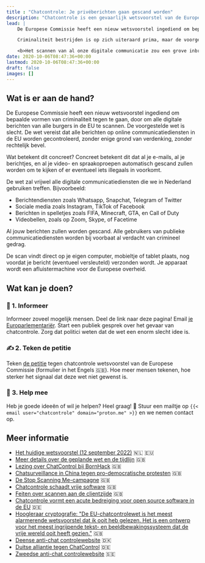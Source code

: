 ```yaml
---
title : "Chatcontrole: Je privéberichten gaan gescand worden"
description: "Chatcontrole is een gevaarlijk wetsvoorstel van de Europese Commissie om alle digitale communicatie te scannen. De wet zou een grove inbreuk op fundamentele rechten zou maken."
lead: |
    De Europese Commissie heeft een nieuw wetsvoorstel ingediend om bepaalde vormen van criminaliteit tegen te gaan. Dit wetsvoorstel staat bekend als ‘chatcontrole’.<br><br>

    Criminaliteit bestrijden is op zich uiteraard prima, maar de voorgestelde wet is erg slecht. De wet zou regeringen namelijk in staat stellen om alle digitale berichten van alle burgers in de EU te scannen—ook die van ons in Nederland.<br><br> 

    <b>Het scannen van al onze digitale communicatie zou een grove inbreuk vormen op de fundamentele rechten van Nederlandse burgers.</b>
date: 2020-10-06T08:47:36+00:00
lastmod: 2020-10-06T08:47:36+00:00
draft: false
images: []
---
```


## Wat is er aan de hand?

De Europese Commissie heeft een nieuw wetsvoorstel ingediend om bepaalde vormen van criminaliteit tegen te gaan, door om alle digitale berichten van alle burgers in de EU te scannen. De voorgestelde wet is slecht. De wet vereist dat alle berichten op online communicatiediensten in de EU worden gecontroleerd, zonder enige grond van verdenking, zonder rechtelijk bevel. 

Wat betekent dit concreet? Concreet betekent dit dat al je e-mails, al je berichtjes, en al je video- en spraakoproepen automatisch gescand zullen worden om te kijken of er eventueel iets illegaals in voorkomt. 

De wet zal vrijwel alle digitale communicatiediensten die we in Nederland gebruiken treffen. Bijvoorbeeld:

- Berichtendiensten zoals Whatsapp, Snapchat, Telegram of Twitter
- Sociale media zoals Instagram, TikTok of Facebook
- Berichten in spelletjes zoals FIFA, Minecraft, GTA, en Call of Duty
- Videobellen, zoals op Zoom, Skype, of Facetime

Al jouw berichten zullen worden gescand. Alle gebruikers van publieke communicatiediensten worden bij voorbaat al verdacht van crimineel gedrag.

De scan vindt direct op je eigen computer, mobieltje of tablet plaats, nog voordat je bericht (eventueel versleuteld) verzonden wordt. Je apparaat wordt een afluistermachine voor de Europese overheid.

## Wat kan je doen? 

### 📢 1. Informeer

Informeer zoveel mogelijk mensen. Deel de link naar deze pagina! Email [je Europarlementariër](https://www.europarl.europa.eu/meps/nl/full-list/all). Start een publiek gesprek over het gevaar van chatcontrole. Zorg dat politici weten dat de wet een enorm slecht idee is.

### ✍️ 2. Teken de petitie

Teken [de petitie](https://civicrm.edri.org/stop-scanning-me) tegen chatcontrole wetsvoorstel van de Europese Commissie (formulier in het Engels 🇬🇧). Hoe meer mensen tekenen, hoe sterker het signaal dat deze wet niet gewenst is.

### 🤝 3. Help mee

Heb je goede ideeën of wil je helpen? Heel graag! 🤗 Stuur een mailtje op `{{< email user="chatcontrole" domain="proton.me" >}}` en we nemen contact op.

## Meer informatie
- [Het huidige wetsvoorstel (12 september 2022)](https://eur-lex.europa.eu/legal-content/EN/TXT/?uri=CELEX%3A52022PC0209) 🇳🇱 🇪🇺
- [Meer details over de geplande wet en de tijdlijn](https://www.patrick-breyer.de/en/posts/chat-control/) 🇬🇧
- [Lezing over ChatControl bij BornHack](https://media.ccc.de/v/bornhack2022-4190-danger-client-side-sca) 🇬🇧 
- [Chatsurveillance in China tegen pro-democratische protesten](https://www.technologyreview.com/2022/10/16/1061713/wechat-accounts-begging-tencent-beijing-protest/) 🇬🇧
- [De Stop Scanning Me-campagne](https://stopscanningme.eu/en/) 🇬🇧
- [Chatcontrole schaadt vrije software](https://fsfe.org/news/2022/news-20221026-02.html) 🇬🇧
- [Feiten over scannen aan de clientzijde](https://www.internetsociety.org/resources/doc/2020/fact-sheet-client-side-scanning/) 🇬🇧
- [Chatcontrole vormt een acute bedreiging voor open source software in de EU](https://netzpolitik.org/2022/chatkontrolle-akute-gefahr-fuer-offene-software/) 🇩🇪 
- [Hoogleraar cryptografie: "De EU-chatcontrolewet is het meest alarmerende wetsvoorstel dat ik ooit heb gelezen. Het is een ontwerp voor het meest ingrijpende tekst- en beeldbewakingssysteem dat de vrije wereld ooit heeft gezien."](https://ioc.exchange/@matthew_d_green/110001087185622691) 🇬🇧 
- [Deense anti-chat controlewebsite](https://chatcontrol.dk/) 🇩🇰 
- [Duitse alliantie tegen ChatControl](https://chat-kontrolle.eu/) 🇩🇪 
- [Zweedse anti-chat controlewebsite](https://chatcontrol.se/) 🇸🇪 
